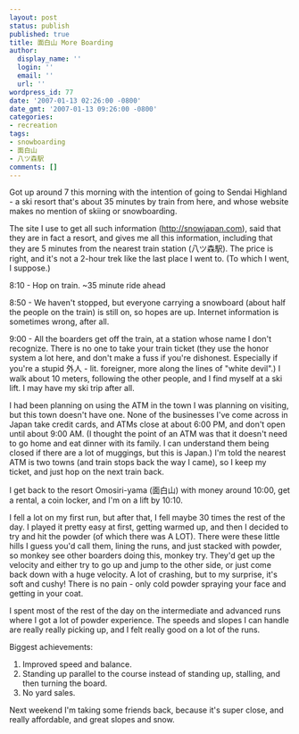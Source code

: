 ```yaml
---
layout: post
status: publish
published: true
title: 面白山 More Boarding
author:
  display_name: ''
  login: ''
  email: ''
  url: ''
wordpress_id: 77
date: '2007-01-13 02:26:00 -0800'
date_gmt: '2007-01-13 09:26:00 -0800'
categories:
- recreation
tags:
- snowboarding
- 面白山
- 八ツ森駅
comments: []
---
```

Got up around 7 this morning with the intention of going to Sendai Highland - a ski resort that's about 35 minutes by train from here, and whose website makes no mention of skiing or snowboarding.  

The site I use to get all such information (http://snowjapan.com), said that they are in fact a resort, and gives me all this information, including that they are 5 minutes from the nearest train station (八ツ森駅).  The price is right, and it's not a 2-hour trek like the last place I went to.  (To which I went, I suppose.)

8:10 - Hop on train.  ~35 minute ride ahead

8:50 - We haven't stopped, but everyone carrying a snowboard (about half the people on the train) is still on, so hopes are up.  Internet information is sometimes wrong, after all.

9:00 - All the boarders get off the train, at a station whose name I don't recognize.  There is no one to take your train ticket (they use the honor system a lot here, and don't make a fuss if you're dishonest.  Especially if you're a stupid 外人 - lit. foreigner, more along the lines of "white devil".)  I walk about 10 meters, following the other people, and I find myself at a ski lift.  I may have my ski trip after all.

I had been planning on using the ATM in the town I was planning on visiting, but this town doesn't have one.  None of the businesses I've come across in Japan take credit cards, and ATMs close at about 6:00 PM, and don't open until about 9:00 AM.  (I thought the point of an ATM was that it doesn't need to go home and eat dinner with its family.  I can understand them being closed if there are a lot of muggings, but this is Japan.)  I'm told the nearest ATM is two towns (and train stops back the way I came), so I keep my ticket, and just hop on the next train back.

I get back to the resort Omosiri-yama (面白山) with money around 10:00, get a rental, a coin locker, and I'm on a lift by 10:10.

I fell a lot on my first run, but after that, I fell maybe 30 times the rest of the day.  I played it pretty easy at first, getting warmed up, and then I decided to try and hit the powder (of which there was A LOT).  There were these little hills I guess you'd call them, lining the runs, and just stacked with powder, so monkey see other boarders doing this, monkey try.  They'd get up the velocity and either try to go up and jump to the other side, or just come back down with a huge velocity.  A lot of crashing, but to my surprise, it's soft and cushy!  There is no pain - only cold powder spraying your face and getting in your coat.

I spent most of the rest of the day on the intermediate and advanced runs where I got a lot of powder experience.  The speeds and slopes I can handle are really really picking up, and I felt really good on a lot of the runs.  

Biggest achievements:

<ol>
<li>Improved speed and balance.</li>
<li>Standing up parallel to the course instead of standing up, stalling, and then turning the board.</li>
<li>No yard sales.</li>

</ol>

Next weekend I'm taking some friends back, because it's super close, and really affordable, and great slopes and snow.
